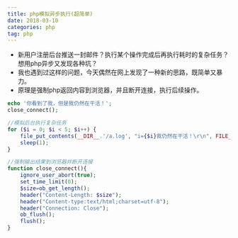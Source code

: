 ```yaml
---
title: php模拟异步执行(超简单)
date: 2018-03-10
categories: php
tag: php
---
```


- 新用户注册后台推送一封邮件？执行某个操作完成后再执行耗时的复杂任务？想用php异步又发现各种坑？
- 我也遇到过这样的问题，今天偶然在网上发现了一种新的思路，既简单又暴力。
- 原理是强制php返回内容到浏览器，并且断开连接，执行后续操作。


``` php
echo '你看到了我，但是我仍然在干活！';
close_connect();

//模拟后台执行复杂任务
for ($i = 0; $i < 5; $i++) {
    file_put_contents(__DIR__.'/a.log', "i={$i}我仍然在干活！\r\n", FILE_APPEND);
    sleep(1);
}

//强制输出结果到浏览器并断开连接
function close_connect(){
    ignore_user_abort(true);
    set_time_limit(0);
    $size=ob_get_length();
    header("Content-Length: $size");
    header("Content-type:text/html;charset=utf-8");
    header("Connection: Close");
    ob_flush();
    flush();
}
```